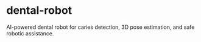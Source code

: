# dental-robot
 AI-powered dental robot for caries detection, 3D pose estimation, and safe robotic assistance.
